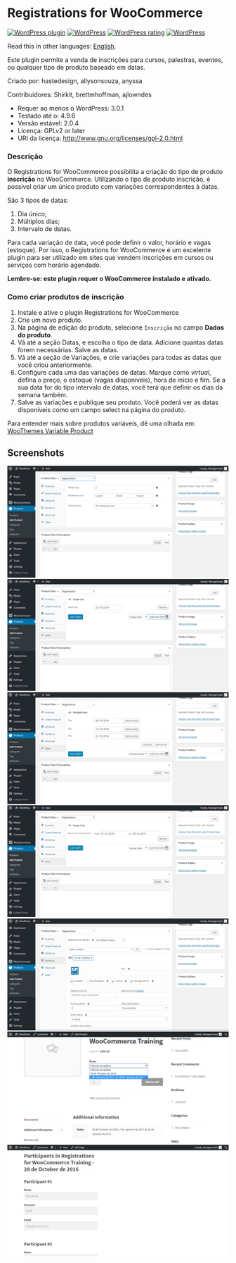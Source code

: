 Registrations for WooCommerce
============================

[![WordPress plugin](https://img.shields.io/wordpress/plugin/v/registrations-for-woocommerce.svg)](https://wordpress.org/plugins/registrations-for-woocommerce/) [![WordPress](https://img.shields.io/wordpress/v/registrations-for-woocommerce.svg)]() [![WordPress rating](https://img.shields.io/wordpress/plugin/r/registrations-for-woocommerce.svg)]() [![WordPress](https://img.shields.io/wordpress/plugin/dt/registrations-for-woocommerce.svg)](https://wordpress.org/plugins/registrations-for-woocommerce/advanced/)

Read this in other languages: [English](https://github.com/HasteDesign/Registrations-for-WooCommerce).

Este plugin permite a venda de inscrições para cursos, palestras, eventos, ou qualquer tipo de produto baseado em datas.

Criado por: hastedesign, allysonsouza, anyssa

Contribuidores: Shirkit, brettmhoffman, ajlowndes

- Requer ao menos o WordPress: 3.0.1
- Testado até o: 4.9.6
- Versão estável: 2.0.4
- Licença: GPLv2 or later
- URI da licença: http://www.gnu.org/licenses/gpl-2.0.html

### Descrição

O Registrations for WooCommerce possibilita a criação do tipo de produto **inscrição** no WooCommerce.
Utilizando o tipo de produto inscrição, é possível criar um único produto com variações correspondentes à datas.

São 3 tipos de datas:

1. Dia único;
2. Múltiplos dias;
3. Intervalo de datas.

Para cada variação de data, você pode definir o valor, horário e vagas (estoque). Por isso, o Registrations for WooCommerce é um excelente plugin para ser utilizado em sites que vendem inscrições em cursos ou serviços com horário agendado.

**Lembre-se: este plugin requer o WooCommerce instalado e ativado.**

### Como criar produtos de inscrição

1. Instale e ative o plugin Registrations for WooCommerce
2. Crie um novo produto.
3. Na página de edição do produto, selecione `Inscrição` no campo **Dados do produto**.
4. Vá até a seção Datas, e escolha o tipo de data. Adicione quantas datas forem necessárias. Salve as datas.
5. Vá até a seção de Variações, e crie variações para todas as datas que você criou anteriormente.
6. Configure cada uma das variações de datas. Marque como *virtual*, defina o preço, o estoque (vagas disponíveis), hora de início e fim. Se a sua data for do tipo intervalo de datas, você terá que definir os dias da semana também.
7. Salve as variações e publique seu produto. Você poderá ver as datas disponíveis como um campo select na página do produto.

Para entender mais sobre produtos variáveis, dê uma olhada em: [WooThemes Variable Product](https://docs.woothemes.com/document/variable-product/)

## Screenshots

![alt tag](/assets/screenshot-1.png?raw=true "Tipo de produto - Inscrição")
![alt tag](/assets/screenshot-2.png?raw=true "Dia único")
![alt tag](/assets/screenshot-3.png?raw=true "Múltiplos dias")
![alt tag](/assets/screenshot-4.png?raw=true "Faixa de datas")
![alt tag](/assets/screenshot-5.png?raw=true "Variação baseada em data")
![alt tag](/assets/screenshot-6.png?raw=true "Front-end da seleção de data - tema: Storefront")
![alt tag](/assets/screenshot-7.png?raw=true "Campos de checkout adicionais - tema: Storefront")
